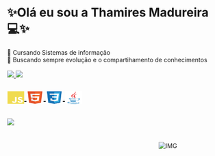   <h1>✨Olá eu sou a Thamires Madureira 💻✨</h1>
 🚀 Cursando Sistemas de informação<br>
🌠 Buscando sempre evolução e o compartihamento de conhecimentos<br>
<br>

<div>
  <a href="https://github.com/ThamiresMadureira">
  <img height="180em" src="https://github-readme-stats.vercel.app/api?username=ThamiresMadureira&show_icons=true&theme=dracula&include_all_commits=true&count_private=true"/>
  <img height="180em" src="https://github-readme-stats.vercel.app/api/top-langs/?username=ThamiresMadureira&layout=compact&langs_count=7&theme=dracula"/>
</div>
  
<div style="display: inline_block">
  <h2>
  <img align="center" alt="Js" height="30" width="40" src="https://raw.githubusercontent.com/devicons/devicon/master/icons/javascript/javascript-plain.svg">
  <img align="center" alt="HTML" height="30" width="40" src="https://raw.githubusercontent.com/devicons/devicon/master/icons/html5/html5-original.svg">
  <img align="center" alt="CSS" height="30" width="40" src="https://raw.githubusercontent.com/devicons/devicon/master/icons/css3/css3-original.svg">
  <img align="center" alt="Java" height="30" width="40" src="https://raw.githubusercontent.com/devicons/devicon/master/icons/java/java-original.svg">
  </h2>
  </div>
  
  <div>
    <h2> <a href="https://www.linkedin.com/in/thamires-guimar%C3%A3es-madureira-4682031ba/" target="_blank"><img src="https://img.shields.io/badge/-LinkedIn-%230077B5?style=for-the-badge&logo=linkedin&logoColor=white" target="_blank"></a> 
    </h2>
  </div>
  
  <div style="display: inline_block"><br>
    <img align="right" alt="IMG" height="180" width="150" src="https://share-cdn.picrew.me/shareImg/org/202108/338224_YIyfaqPx.png">
  </div>
